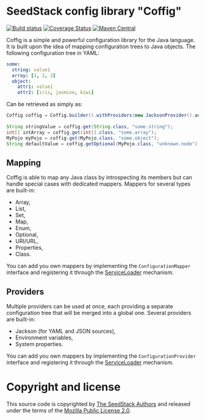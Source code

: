 # SeedStack config library "Coffig"

[![Build status](https://travis-ci.org/seedstack/coffig.svg?branch=master)](https://travis-ci.org/seedstack/coffig) [![Coverage Status](https://coveralls.io/repos/seedstack/coffig/badge.svg?branch=master)](https://coveralls.io/r/seedstack/coffig?branch=master) [![Maven Central](https://maven-badges.herokuapp.com/maven-central/org.seedstack.coffig/coffig/badge.svg?style=flat)](https://maven-badges.herokuapp.com/maven-central/org.seedstack.coffig/coffig)

Coffig is a simple and powerful configuration library for the Java language. It is built upon the idea of mapping configuration trees to  Java objects. The following configuration tree in YAML:

```yaml
some:
  string: value1
  array: [1, 2, 3]
  object:
    attr1: value1
    attr2: [iris, jasmine, kiwi]
```    
        
Can be retrieved as simply as:        

```java
Coffig coffig = Coffig.builder().withProviders(new JacksonProvider().addSource("url/to/file.yaml")).build();
    
String stringValue = coffig.get(String.class, "some.string");
int[] intArray = coffig.get(int[].class, "some.array");
MyPojo myPojo = coffig.get(MyPojo.class, "some.object");
String defaultValue = coffig.getOptional(MyPojo.class, "unknown.node").orElse("default");
```

## Mapping    
    
Coffig is able to map any Java class by introspecting its members but can handle special cases with dedicated mappers. Mappers for several types are built-in: 

* Array, 
* List, 
* Set,
* Map, 
* Enum, 
* Optional, 
* URI/URL,
* Properties, 
* Class.

You can add you own mappers by implementing the `ConfigurationMapper` interface and registering it through the [ServiceLoader](http://docs.oracle.com/javase/8/docs/api/java/util/ServiceLoader.html) mechanism.

## Providers

Multiple providers can be used at once, each providing a separate configuration tree that will be merged into a global one. Several providers are built-in: 

* Jackson (for YAML and JSON sources), 
* Environment variables, 
* System properties.

You can add you own mappers by implementing the `ConfigurationProvider` interface and registering it through the [ServiceLoader](http://docs.oracle.com/javase/8/docs/api/java/util/ServiceLoader.html) mechanism.

# Copyright and license

This source code is copyrighted by [The SeedStack Authors](https://github.com/seedstack/seedstack/blob/master/AUTHORS) and
released under the terms of the [Mozilla Public License 2.0](https://www.mozilla.org/MPL/2.0/). 
